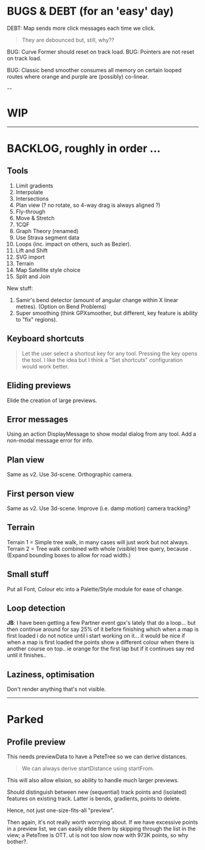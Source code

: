 
# BUGS & DEBT (for an 'easy' day)

DEBT: Map sends more click messages each time we click. 
> They are debounced but, still, why??

BUG: Curve Former should reset on track load.
BUG: Pointers are not reset on track load.

BUG: Classic bend smoother consumes all memory on certain looped routes where
     orange and purple are (possibly) co-linear.

--

# WIP

---

# BACKLOG, roughly in order ...

## Tools

1. Limit gradients
2. Interpolate
3. Intersections
4. Plan view (? no rotate, so 4-way drag is always aligned ?)
5. Fly-through
6. Move & Stretch
7. 1CQF
8. Graph Theory (renamed)
9. Use Strava segment data
10. Loops (inc. impact on others, such as Bezier).
11. Lift and Shift
12. SVG import
13. Terrain
14. Map Satellite style choice
15. Split and Join

New stuff:
1. Samir's bend detector (amount of angular change within X linear metres). (Option on Bend Problems)
2. Super smoothing  (think GPXsmoother, but different, key feature is ability to "fix" regions).

## Keyboard shortcuts

> Let the user select a shortcut key for any tool.
> Pressing the key opens the tool.
> I like the idea but I think a "Set shortcuts" configuration would work better.

## Eliding previews

Elide the creation of large previews.

## Error messages

Using an action DisplayMessage to show modal dialog from any tool. 
Add a non-modal message error for info.

## Plan view

Same as v2. Use 3d-scene. Orthographic camera.

## First person view

Same as v2. Use 3d-scene. Improve (i.e. damp motion) camera tracking?

## Terrain

Terrain 1 = Simple tree walk, in many cases will just work but not always.
Terrain 2 = Tree walk combined with whole (visible) tree query, because <track loops>.
(Expand bounding boxes to allow for road width.)

## Small stuff

Put all Font, Colour etc into a Palette/Style module for ease of change.

## Loop detection

**JB**: I have been getting a few Partner event gpx's lately that do a loop... but then continue around for say 25% of it before finishing which when a map is first loaded i do not notice until i start working on it... it would be nice if when a map is first loaded the points show a different colour when there is another course on top.. ie orange for the first lap but if it continues say red until it finishes..

## Laziness, optimisation

Don't render anything that's not visible.

---

# Parked

## Profile preview

This needs previewData to have a PeteTree so we can derive distances.
> We can always derive startDistance using startFrom.

This will also allow elision, so ability to handle much larger previews.

Should distinguish between new (sequential) track points and (isolated) features
on existing track. Latter is bends, gradients, points to delete.

Hence, not just one-size-fits-all "preview".

Then again, it's not really worth worrying about. If we have excessive points
in a preview list, we can easily elide them by skipping through the list in the
view; a PeteTree is OTT.
ut is not too slow now with 973K points, so why bother?.
